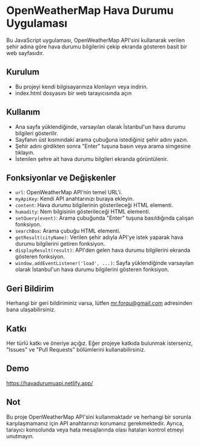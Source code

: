 
# OpenWeatherMap Hava Durumu Uygulaması

Bu JavaScript uygulaması, OpenWeatherMap API'sini kullanarak verilen şehir adına göre hava durumu bilgilerini çekip ekranda gösteren basit bir web sayfasıdır.


## Kurulum
- Bu projeyi kendi bilgisayarınıza klonlayın veya indirin.
- index.html dosyasını bir web tarayıcısında açın


## Kullanım
- Ana sayfa yüklendiğinde, varsayılan olarak İstanbul'un hava durumu bilgileri gösterilir.
- Sayfanın üst kısmındaki arama çubuğuna istediğiniz şehir adını yazın.
- Şehir adını girdikten sonra "Enter" tuşuna basın veya arama simgesine tıklayın.
- İstenilen şehre ait hava durumu bilgileri ekranda görüntülenir.
## Fonksiyonlar ve Değişkenler
- `url`: OpenWeatherMap API'nin temel URL'i.
- `myApiKey`: Kendi API anahtarınızı buraya ekleyin.
- `content`: Hava durumu bilgilerinin gösterileceği HTML elementi.
- `humadity`: Nem bilgisinin gösterileceği HTML elementi.
- `setQuery(event)`: Arama çubuğunda "Enter" tuşuna basıldığında çalışan fonksiyon.
- `searchBox`: Arama çubuğu HTML elementi.
- `getResult(cityName)`: Verilen şehir adıyla API'ye istek yaparak hava durumu bilgilerini getiren fonksiyon.
- `displayResult(result)`: API'den gelen hava durumu bilgilerini ekranda gösteren fonksiyon.
- `window.addEventListener('load', ...)`: Sayfa yüklendiğinde varsayılan olarak İstanbul'un hava durumu bilgilerini gösteren fonksiyon.
## Geri Bildirim

Herhangi bir geri bildiriminiz varsa, lütfen mr.forqu@gmail.com adresinden bana ulaşabilirsiniz.

  
## Katkı

Her türlü katkı ve öneriye açığız. Eğer projeye katkıda bulunmak isterseniz, "Issues" ve "Pull Requests" bölümlerini kullanabilirsiniz.
  
## Demo

https://havadurumuapi.netlify.app/

  
## Not
Bu proje OpenWeatherMap API'sini kullanmaktadır ve herhangi bir sorunla karşılaşmamanız için API anahtarınızı korumanız gerekmektedir. Ayrıca, tarayıcı konsolunda veya hata mesajlarında olası hataları kontrol etmeyi unutmayın.